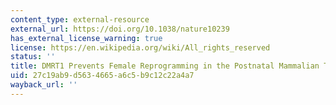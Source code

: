 ```yaml
---
content_type: external-resource
external_url: https://doi.org/10.1038/nature10239
has_external_license_warning: true
license: https://en.wikipedia.org/wiki/All_rights_reserved
status: ''
title: DMRT1 Prevents Female Reprogramming in the Postnatal Mammalian Testis
uid: 27c19ab9-d563-4665-a6c5-b9c12c22a4a7
wayback_url: ''
---
```

